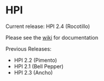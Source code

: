 HPI
===

Current release: HPI 2.4 (Rocotillo)

Please see the <a href='https://github.com/tsgrp/hpi/wiki'>wiki</a> for documentation

Previous Releases:

- HPI 2.2 (Pimento)
- HPI 2.1 (Bell Pepper)
- HPI 2.3 (Ancho)
